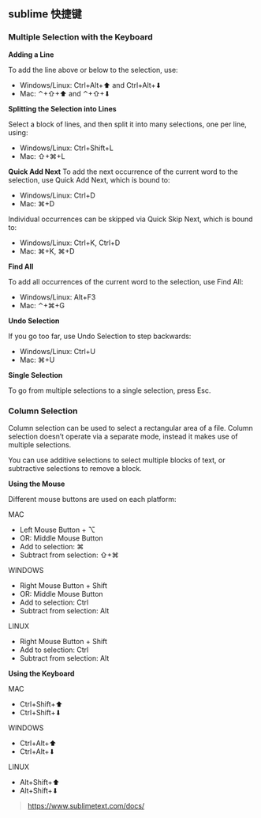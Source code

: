 
## sublime 快捷键

### Multiple Selection with the Keyboard


**Adding a Line**

To add the line above or below to the selection, use:

* Windows/Linux: Ctrl+Alt+⬆ and Ctrl+Alt+⬇
* Mac: ⌃+⇧+⬆ and ⌃+⇧+⬇

**Splitting the Selection into Lines**

Select a block of lines, and then split it into many selections, one per line, using:

* Windows/Linux: Ctrl+Shift+L
* Mac: ⇧+⌘+L

**Quick Add Next**
To add the next occurrence of the current word to the selection, use Quick Add Next, which is bound to:

* Windows/Linux: Ctrl+D
* Mac: ⌘+D

Individual occurrences can be skipped via Quick Skip Next, which is bound to:

* Windows/Linux: Ctrl+K, Ctrl+D
* Mac: ⌘+K, ⌘+D

**Find All**

To add all occurrences of the current word to the selection, use Find All:

* Windows/Linux: Alt+F3
* Mac: ⌃+⌘+G

**Undo Selection**

If you go too far, use Undo Selection to step backwards:

* Windows/Linux: Ctrl+U
* Mac: ⌘+U

**Single Selection**

To go from multiple selections to a single selection, press Esc.


### Column Selection


Column selection can be used to select a rectangular area of a file. Column selection doesn’t operate via a separate mode, instead it makes use of multiple selections.

You can use additive selections to select multiple blocks of text, or subtractive selections to remove a block.
 

**Using the Mouse**

Different mouse buttons are used on each platform:

MAC

* Left Mouse Button + ⌥
* OR: Middle Mouse Button
* Add to selection: ⌘
* Subtract from selection: ⇧+⌘

WINDOWS

* Right Mouse Button + Shift
* OR: Middle Mouse Button
* Add to selection: Ctrl
* Subtract from selection: Alt

LINUX

* Right Mouse Button + Shift
* Add to selection: Ctrl
* Subtract from selection: Alt

**Using the Keyboard**

MAC

* Ctrl+Shift+⬆
* Ctrl+Shift+⬇

WINDOWS

* Ctrl+Alt+⬆
* Ctrl+Alt+⬇

LINUX

* Alt+Shift+⬆
* Alt+Shift+⬇



> https://www.sublimetext.com/docs/
